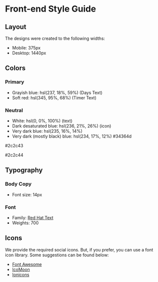 # Front-end Style Guide

## Layout

The designs were created to the following widths:

- Mobile: 375px
- Desktop: 1440px

## Colors

### Primary

- Grayish blue: hsl(237, 18%, 59%) (Days Text)
- Soft red: hsl(345, 95%, 68%) (Timer Text)

### Neutral

- White: hsl(0, 0%, 100%) (text)
- Dark desaturated blue: hsl(236, 21%, 26%) (icon)
- Very dark blue: hsl(235, 16%, 14%)
- Very dark (mostly black) blue: hsl(234, 17%, 12%)
#34364d


#2c2c43


#2c2c44
## Typography

### Body Copy

- Font size: 14px

### Font

- Family: [Red Hat Text](https://fonts.google.com/specimen/Red+Hat+Text)
- Weights: 700

## Icons

We provide the required social icons. But, if you prefer, you can use a font icon library. Some suggestions can be found below:

- [Font Awesome](https://fontawesome.com)
- [IcoMoon](https://icomoon.io)
- [Ionicons](https://ionicons.com)